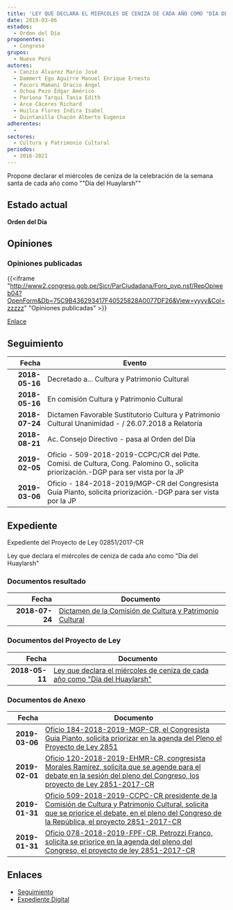```yaml
---
title: 'LEY QUE DECLARA EL MIÉRCOLES DE CENIZA DE CADA AÑO COMO "DÍA DEL HUAYLARSH"'
date: 2019-03-06
estados: 
  - Orden del Día
proponentes: 
  - Congreso
grupos: 
  - Nuevo Perú
autores: 
  - Canzio Álvarez Mario José
  - Dammert Ego Aguirre Manuel Enrique Ernesto
  - Pacori Mamani Oracio Ángel
  - Ochoa Pezo Édgar Américo
  - Pariona Tarqui Tania Edith
  - Arce Cáceres Richard
  - Huilca Flores Indira Isabel
  - Quintanilla Chacón Alberto Eugenio
adherentes: 
  - 
sectores: 
  - Cultura y Patrimonio Cultural
periodos: 
  - 2016-2021
---
```


Propone declarar el miércoles de ceniza de la celebración de la semana santa de cada año como ""Día del Huaylarsh""


## Estado actual

**Orden del Día**

## Opiniones

### Opiniones publicadas

{{<iframe "http://www2.congreso.gob.pe/Sicr/ParCiudadana/Foro_pvp.nsf/RepOpiweb04?OpenForm&Db=75C9B436293417F40525828A0077DF26&View=yyyy&Col=zzzzz" "Opiniones publicadas" >}}

[Enlace](http://www2.congreso.gob.pe/Sicr/ParCiudadana/Foro_pvp.nsf/RepOpiweb04?OpenForm&Db=75C9B436293417F40525828A0077DF26&View=yyyy&Col=zzzzz)

## Seguimiento

| Fecha | Evento |
|------:|--------|
| **2018-05-16** | Decretado a... Cultura y Patrimonio Cultural|
| **2018-05-16** | En comisión Cultura y Patrimonio Cultural|
| **2018-07-24** | Dictamen Favorable Sustitutorio Cultura y Patrimonio Cultural Unanimidad - / 26.07.2018 a Relatoría|
| **2018-08-21** | Ac. Consejo Directivo - pasa al Orden del Día|
| **2019-02-05** | Oficio - 509-2018-2019-CCPC/CR del Pdte. Comisi. de Cultura, Cong. Palomino O., solicita priorización.-DGP para ser vista por la JP|
| **2019-03-06** | Oficio - 184-2018-2019/MGP-CR del Congresista Guía Pianto, solicita priorización.-DGP para ser vista por la JP|


## Expediente

Expediente del Proyecto de Ley 02851/2017-CR

Ley que declara el miércoles de ceniza de cada año como "Día del Huaylarsh"


### Documentos resultado

| Fecha | Documento |
|------:|--------|
| **2018-07-24** | [Dictamen de la Comisión de Cultura y Patrimonio Cultural](http://www.leyes.congreso.gob.pe/Documentos/2016_2021/Dictamenes/Proyectos_de_Ley/02851DC05MAY20180724.PDF) |

### Documentos del Proyecto de Ley

| Fecha | Documento |
|------:|--------|
| **2018-05-11** | [Ley que declara el miércoles de ceniza de cada año como "Día del Huaylarsh"](http://www.leyes.congreso.gob.pe/Documentos/2016_2021/Proyectos_de_Ley_y_de_Resoluciones_Legislativas/PL0285120180511.pdf) |

### Documentos de Anexo

| Fecha | Documento |
|------:|--------|
| **2019-03-06** | [Oficio 184-2018-2019-MGP-CR, el Congresista Guia Pianto, solicita priorizar en la agenda del Pleno el Proyecto de Ley 2851](http://www.leyes.congreso.gob.pe/Documentos/2016_2021/Oficios/Congresistas/OFICIO-184-2018-2019-MGP-CR.pdf) |
| **2019-02-01** | [Oficio 120-2018-2019-EHMR-CR, congresista Morales Ramírez, solicita que se agende para el debate en la sesión del pleno del Congreso, los proyecto de Ley 2851-2017-CR](http://www.leyes.congreso.gob.pe/Documentos/2016_2021/Oficios/Congresistas/OFICIO-120-2018-2019-EHMR-CR.pdf) |
| **2019-01-31** | [Oficio 509-2018-2019-CCPC-CR presidente de la Comisión de Cultura y Patrimonio Cultural, solicita que se priorice el debate, en el pleno del Congreso de la República, el proyecto 2851-2017-CR](http://www.leyes.congreso.gob.pe/Documentos/2016_2021/Oficios/Comisiones_Ordinarias/OFICIO-509-2018-2019-CCPC-CR.pdf) |
| **2019-01-31** | [Oficio 078-2018-2019-FPF-CR, Petrozzi Franco, solicita se priorice en la agenda del pleno del Congreso, el proyecto de ley 2851-2017-CR](http://www.leyes.congreso.gob.pe/Documentos/2016_2021/Oficios/Congresistas/OFICIO-078-2018-2019-FPF-CR.pdf) |

## Enlaces 

- [Seguimiento](http://www2.congreso.gob.pe/Sicr/TraDocEstProc/CLProLey2016.nsf/f7fff46988ca05b1052578e100829cc7/034c96257071ba9a0525828a007a5cbf?OpenDocument)
- [Expediente Digital](http://www2.congreso.gob.pe/Sicr/TraDocEstProc/CLProLey2016.nsf/f7fff46988ca05b1052578e100829cc7/034c96257071ba9a0525828a007a5cbf?OpenDocument&Click=05257FB7005EB655.eb71d0cf91d8294e05256cdf006b5706/$Body/0.1C6C)
